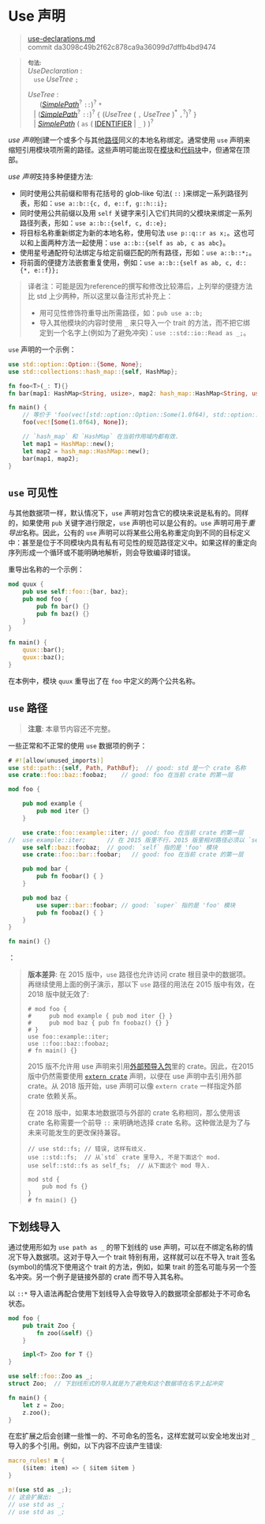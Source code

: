 # Use 声明

>[use-declarations.md](https://github.com/rust-lang/reference/blob/master/src/items/use-declarations.md)\
>commit da3098c49b2f62c878ca9a36099d7dffb4bd9474

> **<sup>句法:</sup>**\
> _UseDeclaration_ :\
> &nbsp;&nbsp; `use` _UseTree_ `;`
>
> _UseTree_ :\
> &nbsp;&nbsp; &nbsp;&nbsp; ([_SimplePath_]<sup>?</sup> `::`)<sup>?</sup> `*`\
> &nbsp;&nbsp; | ([_SimplePath_]<sup>?</sup> `::`)<sup>?</sup> `{` (_UseTree_ ( `,`  _UseTree_ )<sup>\*</sup> `,`<sup>?</sup>)<sup>?</sup> `}`\
> &nbsp;&nbsp; | [_SimplePath_]&nbsp;( `as` ( [IDENTIFIER] | `_` ) )<sup>?</sup>

*use 声明*创建一个或多个与其他[路径]同义的本地名称绑定。通常使用 `use` 声明来缩短引用模块项所需的路径。这些声明可能出现在[模块]和[代码块]中，但通常在顶部。

[路径]: ../paths.md
[模块]: modules.md
[代码块]: ../expressions/block-expr.md

*use 声明*支持多种便捷方法:

* 同时使用公共前缀和带有花括号的 glob-like 句法( `::` )来绑定一系列路径列表，形如：`use a::b::{c, d, e::f, g::h::i};`
* 同时使用公共前缀以及用 `self` 关键字来引入它们共同的父模块来绑定一系列路径列表，形如：`use a::b::{self, c, d::e};`
* 将目标名称重新绑定为新的本地名称，使用句法 `use p::q::r as x;`。这也可以和上面两种方法一起使用：`use a::b::{self as ab, c as abc}`。
* 使用星号通配符句法绑定与给定前缀匹配的所有路径，形如：`use a::b::*;`。
* 将前面的便捷方法嵌套重复使用，例如：`use a::b::{self as ab, c, d::{*, e::f}};`
>译者注：可能是因为reference的撰写和修改比较滞后，上列举的便捷方法比 std 上少两种，所以这里以备注形式补充上：
>* 用可见性修饰符重导出所需路径，如：`pub use a::b;`
>* 导入其他模块的内容时使用 `_` 来只导入一个 trait 的方法，而不把它绑定到一个名字上(例如为了避免冲突)：`use ::std::io::Read as _;`。

`use` 声明的一个示例：

```rust
use std::option::Option::{Some, None};
use std::collections::hash_map::{self, HashMap};

fn foo<T>(_: T){}
fn bar(map1: HashMap<String, usize>, map2: hash_map::HashMap<String, usize>){}

fn main() {
    // 等价于 'foo(vec![std::option::Option::Some(1.0f64), std::option::Option::None]);'
    foo(vec![Some(1.0f64), None]);

    // `hash_map` 和 `HashMap` 在当前作用域内都有效.
    let map1 = HashMap::new();
    let map2 = hash_map::HashMap::new();
    bar(map1, map2);
}
```

## `use` 可见性

与其他数据项一样，默认情况下，`use` 声明对包含它的模块来说是私有的。同样的，如果使用 `pub` 关键字进行限定，`use` 声明也可以是公有的。`use` 声明可用于*重导出*名称。因此，公有的 `use` 声明可以将某些公用名称重定向到不同的目标定义中：甚至是位于不同模块内具有私有可见性的规范路径定义中。如果这样的重定向序列形成一个循环或不能明确地解析，则会导致编译时错误。

重导出名称的一个示例：

```rust
mod quux {
    pub use self::foo::{bar, baz};
    pub mod foo {
        pub fn bar() {}
        pub fn baz() {}
    }
}

fn main() {
    quux::bar();
    quux::baz();
}
```

在本例中，模块 `quux` 重导出了在 `foo` 中定义的两个公共名称。

## `use` 路径

> **注意**: 本章节内容还不完整。

一些正常和不正常的使用 `use` 数据项的例子：
<!-- 注意: 这个例子在 2015 版或 2018 版都能正常工作。 -->

```rust
# #![allow(unused_imports)]
use std::path::{self, Path, PathBuf};  // good: std 是一个 crate 名称
use crate::foo::baz::foobaz;    // good: foo 在当前 crate 的第一层

mod foo {

    pub mod example {
        pub mod iter {}
    }

    use crate::foo::example::iter; // good: foo 在当前 crate 的第一层
//  use example::iter;      // 在 2015 版里不行，2015 版里相对路径必须以 `self` 开头; 2018 版这样写没问题
    use self::baz::foobaz;  // good: `self` 指的是 'foo' 模块
    use crate::foo::bar::foobar;   // good: foo 在当前 crate 的第一层

    pub mod bar {
        pub fn foobar() { }
    }

    pub mod baz {
        use super::bar::foobar; // good: `super` 指的是 'foo' 模块
        pub fn foobaz() { }
    }
}

fn main() {}
```
：
> **版本差异**: 在 2015 版中，`use` 路径也允许访问 crate 根目录中的数据项。再继续使用上面的例子演示，那以下 `use` 路径的用法在 2015 版中有效，在 2018 版中就无效了:
>
> ```rust,edition2015
> # mod foo {
> #     pub mod example { pub mod iter {} }
> #     pub mod baz { pub fn foobaz() {} }
> # }
> use foo::example::iter;
> use ::foo::baz::foobaz;
> # fn main() {}
> ```
>
> 2015 版不允许用 use 声明来引用[外部预导入包]里的 crate。因此，在2015 版中仍然需要使用 [`extern crate`] 声明，以便在 use 声明中去引用外部 crate。从 2018 版开始，use 声明可以像 `extern crate` 一样指定外部 crate 依赖关系。
>
> 在 2018 版中，如果本地数据项与外部的 crate 名称相同，那么使用该 crate 名称需要一个前导 `::` 来明确地选择 crate 名称。这种做法是为了与未来可能发生的更改保持兼容。<!-- uniform_paths future-proofing -->
>
> ```rust,edition2018
> // use std::fs; // 错误, 这样有歧义.
> use ::std::fs;  // 从`std` crate 里导入, 不是下面这个 mod.
> use self::std::fs as self_fs;  // 从下面这个 mod 导入.
>
> mod std {
>     pub mod fs {}
> }
> # fn main() {}
> ```

## 下划线导入

通过使用形如为 `use path as _` 的带下划线的 use 声明，可以在不绑定名称的情况下导入数据项。这对于导入一个 trait 特别有用，这样就可以在不导入 trait 签名(symbol)的情况下使用这个 trait 的方法，例如，如果 trait 的签名可能与另一个签名冲突。另一个例子是链接外部的 crate 而不导入其名称。

以 `::*` 导入语法再配合使用下划线导入会导致导入的数据项全部都处于不可命名状态。

```rust
mod foo {
    pub trait Zoo {
        fn zoo(&self) {}
    }

    impl<T> Zoo for T {}
}

use self::foo::Zoo as _;
struct Zoo;  // 下划线形式的导入就是为了避免和这个数据项在名字上起冲突

fn main() {
    let z = Zoo;
    z.zoo();
}
```
在宏扩展之后会创建一些惟一的、不可命名的签名，这样宏就可以安全地发出对 `_` 导入的多个引用。例如，以下内容不应该产生错误:

```rust
macro_rules! m {
    ($item: item) => { $item $item }
}

m!(use std as _;);
// 这会扩展出:
// use std as _;
// use std as _;
```

[IDENTIFIER]: ../identifiers.md
[_SimplePath_]: ../paths.md#简单路径
[`extern crate`]: extern-crates.md
[外部预导入包]: extern-crates.md#外部预导入包
[path qualifiers]: ../paths.md#路径限定符

